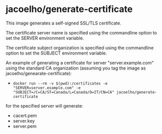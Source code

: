 # jacoelho/generate-certificate

This image generates a self-signed SSL/TLS certificate.

The certificate server name is specified using the commandline option to set the SERVER environment variable.

The certificate subject organization is specified using the commandline option to set the SUBJECT environment variable.

An example of generating a certificate for server "server.example.com" using the standard CA organization (assuming you tag the image as jacoelho/genearate-certificate):

- ```docker run --rm -v $(pwd):/certificates -e "SERVER=server.example.com" -e "SUBJECT=/C=CA/ST=Canada/L=Canada/O=IT/CN=CA" jacoelho/generate-certificate```

for the specified server will generate:

  * cacert.pem
  * server.key
  * server.pem
